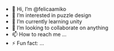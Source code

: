 - 👋 Hi, I’m @felicaamiko
- 👀 I’m interested in puzzle design
- 🌱 I’m currently learning unity
- 💞️ I’m looking to collaborate on anything
- 📫 How to reach me ...
- ⚡ Fun fact: ...

<!---
felicaamiko/felicaamiko is a ✨ special ✨ repository because its `README.md` (this file) appears on your GitHub profile.
You can click the Preview link to take a look at your changes.
--->
